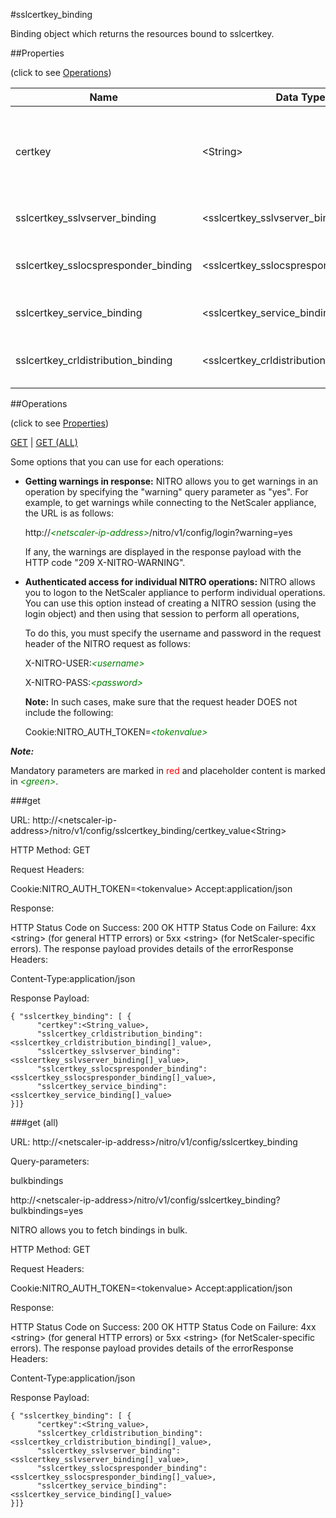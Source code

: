 #sslcertkey_binding

Binding object which returns the resources bound to sslcertkey.


##Properties 
<span>(click to see [Operations](#operations))</span>


<table><thead><tr><th>Name</th><th> Data Type</th><th> Permissions</th><th>Description</th></tr></thead><tbody><tr><td>certkey</td><td>&lt;String></td><td>Read-write</td><td>Name of the certificate-key pair for which to show detailed information.&lt;br>Minimum length = 1</td><tr><tr><td>sslcertkey_sslvserver_binding</td><td>&lt;sslcertkey_sslvserver_binding[]></td><td>Read-only</td><td>sslvserver that can be bound to sslcertkey.</td><tr><tr><td>sslcertkey_sslocspresponder_binding</td><td>&lt;sslcertkey_sslocspresponder_binding[]></td><td>Read-only</td><td>sslocspresponder that can be bound to sslcertkey.</td><tr><tr><td>sslcertkey_service_binding</td><td>&lt;sslcertkey_service_binding[]></td><td>Read-only</td><td>service that can be bound to sslcertkey.</td><tr><tr><td>sslcertkey_crldistribution_binding</td><td>&lt;sslcertkey_crldistribution_binding[]></td><td>Read-only</td><td>crldistribution that can be bound to sslcertkey.</td><tr></tbody></table>
##Operations 
<span>(click to see [Properties](#properties))</span>


[GET](#get) | [GET (ALL)](#get-(all))


Some options that you can use for each operations:
<ul><li><p><b>Getting warnings in response:</b> NITRO allows you to get warnings in an operation by specifying the "warning" query parameter as "yes". For example, to get warnings while connecting to the NetScaler appliance, the URL is as follows:</p><p>http://<span style="color:green;font-style:italic;">&lt;netscaler-ip-address&gt;</span>/nitro/v1/config/login?warning=yes</p><p>If any, the warnings are displayed in the response payload with the HTTP code "209 X-NITRO-WARNING".</p></li><li><p><b>Authenticated access for individual NITRO operations:</b> NITRO allows you to logon to the NetScaler appliance to perform individual operations. You can use this option instead of creating a NITRO session (using the login object) and then using that session to perform all operations,</p><p>To do this, you must specify the username and password in the request header of the NITRO request as follows:</p><p>X-NITRO-USER:<span style="color:green;font-style:italic;">&lt;username&gt;</span></p><p>X-NITRO-PASS:<span style="color:green;font-style:italic;">&lt;password&gt;</span></p><p><b>Note:</b> In such cases, make sure that the request header DOES not include the following:</p><p>Cookie:NITRO_AUTH_TOKEN=<span style="color:green;font-style:italic;">&lt;tokenvalue&gt;</span></p></li></ul>



***Note:*** 
Mandatory parameters are marked in <span style="color:#FF0000;">red</span> and placeholder content is marked in <span style="color:green;font-style:italic">&lt;green&gt;</span>.

###get



URL: http://&lt;netscaler-ip-address&gt;/nitro/v1/config/sslcertkey_binding/certkey_value&lt;String&gt;
HTTP Method: GET
Request Headers:

Cookie:NITRO_AUTH_TOKEN=&lt;tokenvalue&gt;Accept:application/json

Response:
HTTP Status Code on Success: 200 OKHTTP Status Code on Failure: 4xx &lt;string&gt; (for general HTTP errors) or 5xx &lt;string&gt; (for NetScaler-specific errors). The response payload provides details of the errorResponse Headers:

Content-Type:application/json

Response Payload: ```{ "sslcertkey_binding": [ {      "certkey":<String_value>,      "sslcertkey_crldistribution_binding":<sslcertkey_crldistribution_binding[]_value>,      "sslcertkey_sslvserver_binding":<sslcertkey_sslvserver_binding[]_value>,      "sslcertkey_sslocspresponder_binding":<sslcertkey_sslocspresponder_binding[]_value>,      "sslcertkey_service_binding":<sslcertkey_service_binding[]_value>}]}```



###get (all)



URL: http://&lt;netscaler-ip-address&gt;/nitro/v1/config/sslcertkey_binding
Query-parameters:
bulkbindings
http://&lt;netscaler-ip-address&gt;/nitro/v1/config/sslcertkey_binding?bulkbindings=yes
NITRO allows you to fetch bindings in bulk.



HTTP Method: GET
Request Headers:

Cookie:NITRO_AUTH_TOKEN=&lt;tokenvalue&gt;Accept:application/json

Response:
HTTP Status Code on Success: 200 OKHTTP Status Code on Failure: 4xx &lt;string&gt; (for general HTTP errors) or 5xx &lt;string&gt; (for NetScaler-specific errors). The response payload provides details of the errorResponse Headers:

Content-Type:application/json

Response Payload: ```{ "sslcertkey_binding": [ {      "certkey":<String_value>,      "sslcertkey_crldistribution_binding":<sslcertkey_crldistribution_binding[]_value>,      "sslcertkey_sslvserver_binding":<sslcertkey_sslvserver_binding[]_value>,      "sslcertkey_sslocspresponder_binding":<sslcertkey_sslocspresponder_binding[]_value>,      "sslcertkey_service_binding":<sslcertkey_service_binding[]_value>}]}```



